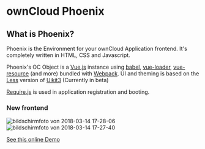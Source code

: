 # ownCloud Phoenix

## What is Phoenix?

Phoenix is the Environment for your ownCloud Application frontend. It's completely written in HTML, CSS and Javascript.

Phoenix's OC Object is a [Vue.js](https://vuejs.org/) instance using [babel](https://babeljs.io/), [vue-loader](https://vue-loader.vuejs.org/), [vue-resource](https://github.com/pagekit/vue-resource) (and more) bundled with [Webpack](https://webpack.github.io/). UI and theming is based on the [Less](http://lesscss.org/) version of [Uikit3](https://getuikit.com/) (Currently in beta)

[Require.js](http://requirejs.org/) is used in application registration and booting.

### New frontend

![bildschirmfoto von 2018-03-14 17-28-06](https://user-images.githubusercontent.com/1005065/37416039-20817b4c-27ad-11e8-9f14-cbe12936fd64.png)
![bildschirmfoto von 2018-03-14 17-27-40](https://user-images.githubusercontent.com/1005065/37416040-20ad906a-27ad-11e8-8a56-ad5f824743a0.png)



[See this online Demo](http://wp12578177.server-he.de)